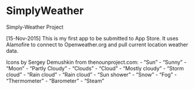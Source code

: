 # SimplyWeather
Simply-Weather Project


[15-Nov-2015]
This is my first app to be submitted to App Store.
It uses Alamofire to connect to Openweather.org and pull current location weather data.

Icons by Sergey Demushkin from thenounproject.com:
    - “Sun” 
    - “Sunny”
    - “Moon”
    - “Partly Cloudy”
    - “Clouds”
    - “Cloud”
    - “Mostly cloudy”
    - “Storm cloud”
    - “Rain cloud”
    - “Rain cloud”
    - “Sun shower”
    - “Snow”
    - “Fog” 
    - “Thermometer”
    - “Barometer”
    - “Steam”

